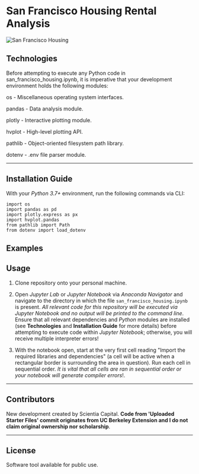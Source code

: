 # San Francisco Housing Rental Analysis

![San Francisco Housing](https://github.com/ScientiaCapital/San-Francisco-Housing-Rental-Analysis/blob/main/Images/2021_image.jpg)

## Technologies


Before attempting to execute any Python code in san_francisco_housing.ipynb, it is imperative that your development environment holds the following modules:

os - Miscellaneous operating system interfaces.

pandas - Data analysis module.

plotly - Interactive plotting module.

hvplot - High-level plotting API.

pathlib - Object-oriented filesystem path library.

dotenv - .env file parser module.

---

## Installation Guide

With your _Python 3.7+_ environment, run the following commands via CLI:

```
import os
import pandas as pd
import plotly.express as px
import hvplot.pandas
from pathlib import Path
from dotenv import load_dotenv
```

## Examples


## Usage

1. Clone repository onto your personal machine. 

2. Open _Jupyter Lab_ or _Jupyter Notebook_ via _Anaconda Navigator_ and navigate to the directory in which the file `san_francisco_housing.ipynb` is present. _All relevant code for this repository will be executed via Jupyter Notebook and no output will be printed to the command line_. Ensure that all relevant dependencies and _Python_ modules are installed (see __Technologies__ and __Installation Guide__ for more details) before attempting to execute code within _Jupyter Notebook_; otherwise, you will receive multiple interpreter errors! 

3. With the notebook open, start at the very first cell reading "Import the required libraries and dependencies" (a cell will be active when a rectangular border is surrounding the area in question). Run each cell in sequential order. _It is vital that all cells are ran in sequential order or your notebook will generate compiler errors_!. 

---

## Contributors

New development created by Scientia Capital. **Code from 'Uploaded Starter Files' commit originates from UC Berkeley Extension and I do not claim original ownership nor scholarship**.

---

## License

Software tool available for public use. 
